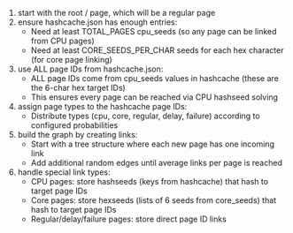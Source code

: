 1. start with the root / page, which will be a regular page
2. ensure hashcache.json has enough entries:
    - Need at least TOTAL_PAGES cpu_seeds (so any page can be linked from CPU pages)
    - Need at least CORE_SEEDS_PER_CHAR seeds for each hex character (for core page linking)
3. use ALL page IDs from hashcache.json:
    - ALL page IDs come from cpu_seeds values in hashcache (these are the 6-char hex target IDs)
    - This ensures every page can be reached via CPU hashseed solving
4. assign page types to the hashcache page IDs:
    - Distribute types (cpu, core, regular, delay, failure) according to configured probabilities
5. build the graph by creating links:
    - Start with a tree structure where each new page has one incoming link
    - Add additional random edges until average links per page is reached
6. handle special link types:
    - CPU pages: store hashseeds (keys from hashcache) that hash to target page IDs
    - Core pages: store hexseeds (lists of 6 seeds from core_seeds) that hash to target page IDs
    - Regular/delay/failure pages: store direct page ID links 